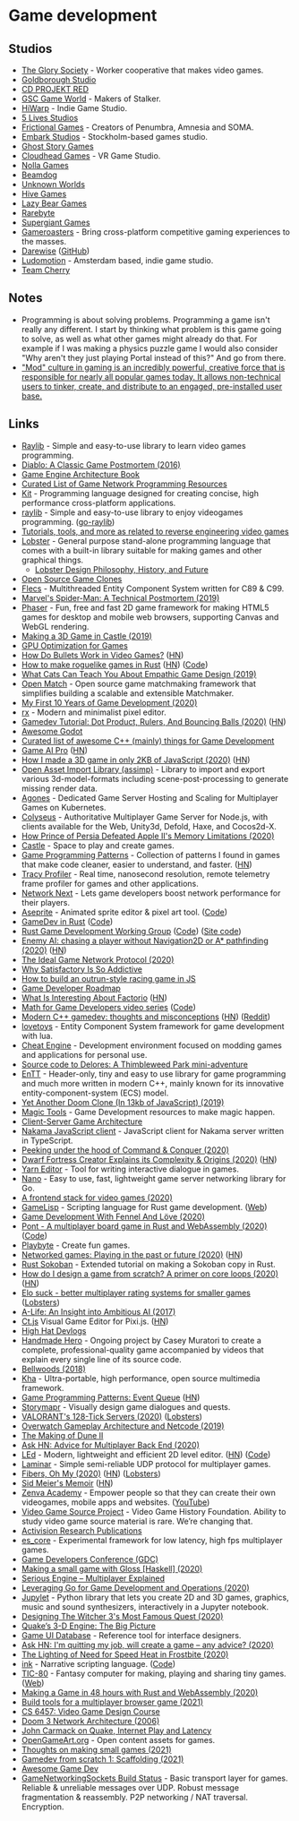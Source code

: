 # Game development

## Studios

- [The Glory Society](http://theglorysociety.com/) - Worker cooperative that makes video games.
- [Goldborough Studio](https://www.goldboroughstudio.com/)
- [CD PROJEKT RED](https://en.cdprojektred.com/)
- [GSC Game World](https://www.gsc-game.com/) - Makers of Stalker.
- [HiWarp](https://www.hiwarp.com/) - Indie Game Studio.
- [5 Lives Studios](http://5livesstudios.com/)
- [Frictional Games](https://frictionalgames.blogspot.com/) - Creators of Penumbra, Amnesia and SOMA.
- [Embark Studios](https://www.embark-studios.com/) - Stockholm-based games studio.
- [Ghost Story Games](https://www.ghoststorygames.com/)
- [Cloudhead Games](https://cloudheadgames.com/) - VR Game Studio.
- [Nolla Games](https://nollagames.com/)
- [Beamdog](https://www.beamdog.com/)
- [Unknown Worlds](https://unknownworlds.com/)
- [Hive Games](https://hivegames.io/)
- [Lazy Bear Games](http://lazybeargames.com/)
- [Rarebyte](https://www.rarebyte.com/)
- [Supergiant Games](https://www.supergiantgames.com/)
- [Gameroasters](https://www.gameroasters.com/) - Bring cross-platform competitive gaming experiences to the masses.
- [Darewise](https://www.darewise.com/) ([GitHub](https://github.com/Darewise))
- [Ludomotion](https://www.ludomotion.com/) - Amsterdam based, indie game studio.
- [Team Cherry](https://teamcherry.com.au/)

## Notes

- Programming is about solving problems. Programming a game isn't really any different. I start by thinking what problem is this game going to solve, as well as what other games might already do that. For example if I was making a physics puzzle game I would also consider "Why aren't they just playing Portal instead of this?" And go from there.
- ["Mod" culture in gaming is an incredibly powerful, creative force that is responsible for nearly all popular games today. It allows non-technical users to tinker, create, and distribute to an engaged, pre-installed user base.](https://twitter.com/cpaik/status/1270824271204532226)

## Links

- [Raylib](http://www.raylib.com) - Simple and easy-to-use library to learn video games programming.
- [Diablo: A Classic Game Postmortem (2016)](https://www.youtube.com/watch?v=VscdPA6sUkc)
- [Game Engine Architecture Book](https://www.gameenginebook.com/)
- [Curated List of Game Network Programming Resources](https://github.com/MFatihMAR/Game-Networking-Resources)
- [Kit](https://github.com/kitlang/kit) - Programming language designed for creating concise, high performance cross-platform applications.
- [raylib](https://github.com/raysan5/raylib) - Simple and easy-to-use library to enjoy videogames programming. ([go-raylib](https://github.com/chunqian/go-raylib))
- [Tutorials, tools, and more as related to reverse engineering video games](https://github.com/dsasmblr/game-hacking)
- [Lobster](http://strlen.com/lobster/) - General purpose stand-alone programming language that comes with a built-in library suitable for making games and other graphical things.
  - [Lobster Design Philosophy, History, and Future](https://htmlpreview.github.io/?https://raw.githubusercontent.com/aardappel/lobster/master/lobster/docs/philosophy.html)
- [Open Source Game Clones](https://osgameclones.com/)
- [Flecs](https://github.com/SanderMertens/flecs) - Multithreaded Entity Component System written for C89 & C99.
- [Marvel's Spider-Man: A Technical Postmortem (2019)](https://www.youtube.com/watch?v=KDhKyIZd3O8)
- [Phaser](https://github.com/photonstorm/phaser) - Fun, free and fast 2D game framework for making HTML5 games for desktop and mobile web browsers, supporting Canvas and WebGL rendering.
- [Making a 3D Game in Castle (2019)](https://medium.com/castle-archives/making-a-3d-game-in-castle-da628cb7e5e5)
- [GPU Optimization for Games](https://gist.github.com/silvesthu/505cf0cbf284bb4b971f6834b8fec93d)
- [How Do Bullets Work in Video Games?](https://www.gamasutra.com/blogs/TristanJung/20191206/355250/How_Do_Bullets_Work_in_Video_Games.php) ([HN](https://news.ycombinator.com/item?id=21859747))
- [How to make roguelike games in Rust](http://bfnightly.bracketproductions.com/rustbook/) ([HN](https://news.ycombinator.com/item?id=22020229)) ([Code](https://github.com/thebracket/rustrogueliketutorial))
- [What Cats Can Teach You About Empathic Game Design (2019)](https://www.youtube.com/watch?v=seyH_fX0vr0)
- [Open Match](https://github.com/googleforgames/open-match) - Open source game matchmaking framework that simplifies building a scalable and extensible Matchmaker.
- [My First 10 Years of Game Development (2020)](https://www.youtube.com/watch?v=egukLtEhyP0)
- [rx](https://github.com/cloudhead/rx) - Modern and minimalist pixel editor.
- [Gamedev Tutorial: Dot Product, Rulers, And Bouncing Balls (2020)](https://www.allenchou.net/2020/01/dot-product-projection-reflection/) ([HN](https://news.ycombinator.com/item?id=22102016))
- [Awesome Godot](https://github.com/Calinou/awesome-godot)
- [Curated list of awesome C++ (mainly) things for Game Development](https://github.com/Cmdu76/AwesomeCppGameDev)
- [Game AI Pro](http://www.gameaipro.com/) ([HN](https://news.ycombinator.com/item?id=22216472))
- [How I made a 3D game in only 2KB of JavaScript (2020)](http://frankforce.com/?p=7427) ([HN](https://news.ycombinator.com/item?id=22524287))
- [Open Asset Import Library (assimp)](https://github.com/assimp/assimp) - Library to import and export various 3d-model-formats including scene-post-processing to generate missing render data.
- [Agones](https://github.com/googleforgames/agones) - Dedicated Game Server Hosting and Scaling for Multiplayer Games on Kubernetes.
- [Colyseus](https://github.com/colyseus/colyseus) - Authoritative Multiplayer Game Server for Node.js, with clients available for the Web, Unity3d, Defold, Haxe, and Cocos2d-X.
- [How Prince of Persia Defeated Apple II's Memory Limitations (2020)](https://www.youtube.com/watch?v=sw0VfmXKq54)
- [Castle](https://castle.games/) - Space to play and create games.
- [Game Programming Patterns](http://gameprogrammingpatterns.com/) - Collection of patterns I found in games that make code cleaner, easier to understand, and faster. ([HN](https://news.ycombinator.com/item?id=23203699))
- [Tracy Profiler](https://github.com/wolfpld/tracy) - Real time, nanosecond resolution, remote telemetry frame profiler for games and other applications.
- [Network Next](https://www.networknext.com/) - Lets game developers boost network performance for their players.
- [Aseprite](https://www.aseprite.org/) - Animated sprite editor & pixel art tool. ([Code](https://github.com/aseprite/aseprite))
- [GameDev in Rust](https://arewegameyet.com/) ([Code](https://github.com/rust-gamedev/arewegameyet))
- [Rust Game Development Working Group](https://rust-gamedev.github.io/) ([Code](https://github.com/rust-gamedev/wg)) ([Site code](https://github.com/rust-gamedev/rust-gamedev.github.io))
- [Enemy AI: chasing a player without Navigation2D or A\* pathfinding (2020)](https://abitawake.com/news/articles/enemy-ai-chasing-a-player-without-navigation2d-or-a-star-pathfinding) ([HN](https://news.ycombinator.com/item?id=22848106))
- [The Ideal Game Network Protocol (2020)](https://paytonturnage.com/writing/ideal-game-network-protocol/)
- [Why Satisfactory Is So Addictive](https://www.youtube.com/watch?v=PV_wlU4drnM)
- [How to build an outrun-style racing game in JS](https://github.com/jakesgordon/javascript-racer)
- [Game Developer Roadmap](https://github.com/utilForever/game-developer-roadmap)
- [What Is Interesting About Factorio](http://fuseki.net/home/WhatIsInterestingAboutFactorio.html) ([HN](https://news.ycombinator.com/item?id=22931595))
- [Math for Game Developers video series](http://www.youtube.com/playlist?list=PLW3Zl3wyJwWOpdhYedlD-yCB7WQoHf-My) ([Code](https://github.com/BSVino/MathForGameDevelopers))
- [Modern C++ gamedev: thoughts and misconceptions](https://vittorioromeo.info/index/blog/gamedev_modern_cpp_thoughts.html) ([HN](https://news.ycombinator.com/item?id=23202120)) ([Reddit](https://www.reddit.com/r/cpp/comments/gkrquo/modern_c_gamedev_thoughts_misconceptions/))
- [lovetoys](https://github.com/lovetoys/lovetoys) - Entity Component System framework for game development with lua.
- [Cheat Engine](https://github.com/cheat-engine/cheat-engine) - Development environment focused on modding games and applications for personal use.
- [Source code to Delores: A Thimbleweed Park mini-adventure](https://github.com/grumpygamer/DeloresDev)
- [EnTT](https://github.com/skypjack/entt) - Header-only, tiny and easy to use library for game programming and much more written in modern C++, mainly known for its innovative entity-component-system (ECS) model.
- [Yet Another Doom Clone (In 13kb of JavaScript) (2019)](https://nicholas.carlini.com/writing/2019/javascript-doom-clone-13k.html)
- [Magic Tools](https://github.com/ellisonleao/magictools) - Game Development resources to make magic happen.
- [Client-Server Game Architecture](https://www.gabrielgambetta.com/client-server-game-architecture.html)
- [Nakama JavaScript client](https://github.com/heroiclabs/nakama-js) - JavaScript client for Nakama server written in TypeScript.
- [Peeking under the hood of Command & Conquer (2020)](http://www.hydrogen18.com/blog/peeking-under-the-hood-of-command-conquer.html)
- [Dwarf Fortress Creator Explains its Complexity & Origins (2020)](https://www.youtube.com/watch?v=VAhHkJQ3KgY) ([HN](https://news.ycombinator.com/item?id=23646395))
- [Yarn Editor](https://github.com/YarnSpinnerTool/YarnEditor) - Tool for writing interactive dialogue in games.
- [Nano](https://github.com/lonng/nano) - Easy to use, fast, lightweight game server networking library for Go.
- [A frontend stack for video games (2020)](https://increment.com/frontend/a-frontend-stack-for-video-games/)
- [GameLisp](https://github.com/fleabitdev/glsp) - Scripting language for Rust game development. ([Web](https://gamelisp.rs/))
- [Game Development With Fennel And Löve (2020)](https://beta7.io/posts/game-development-with-fennel-and-love.html)
- [Pont - A multiplayer board game in Rust and WebAssembly (2020)](https://www.mattkeeter.com/projects/pont/) ([Code](https://github.com/mkeeter/pont))
- [Playbyte](https://www.playbyte.io/) - Create fun games.
- [Networked games: Playing in the past or future (2020)](https://www.evanjones.ca/network-game-simulation.html) ([HN](https://news.ycombinator.com/item?id=23839390))
- [Rust Sokoban](https://sokoban.iolivia.me/) - Extended tutorial on making a Sokoban copy in Rust.
- [How do I design a game from scratch? A primer on core loops (2020)](https://teamavocado.co/core-loop/) ([HN](https://news.ycombinator.com/item?id=23869155))
- [Elo suck - better multiplayer rating systems for smaller games](https://medium.com/acolytefight/elo-sucks-better-multiplayer-rating-systems-for-smaller-games-8ca588ee652f) ([Lobsters](https://lobste.rs/s/tzdghs/elo_sucks_better_multiplayer_rating))
- [A-Life: An Insight into Ambitious AI (2017)](https://blackshellmedia.com/2017/08/12/a-life-an-insight-into-ambitious-ai/)
- [Ct.js](https://ctjs.rocks/) Visual Game Editor for Pixi.js. ([HN](https://news.ycombinator.com/item?id=24176655))
- [High Hat Devlogs](https://www.youtube.com/playlist?list=PL0DiuJldNGZyVFZ9KWu7GymvYMbC-N0C3)
- [Handmade Hero](https://hero.handmade.network/) - Ongoing project by Casey Muratori to create a complete, professional-quality game accompanied by videos that explain every single line of its source code.
- [Bellwoods (2018)](https://mattdesl.svbtle.com/bellwoods)
- [Kha](https://github.com/Kode/Kha) - Ultra-portable, high performance, open source multimedia framework.
- [Game Programming Patterns: Event Queue](https://gameprogrammingpatterns.com/event-queue.html) ([HN](https://news.ycombinator.com/item?id=24233229))
- [Storymapr](https://www.storymapr.com/) - Visually design game dialogues and quests.
- [VALORANT's 128-Tick Servers (2020)](https://technology.riotgames.com/news/valorants-128-tick-servers) ([Lobsters](https://lobste.rs/s/ecpsqo/valorant_s_128_tick_servers))
- [Overwatch Gameplay Architecture and Netcode (2019)](https://www.youtube.com/watch?v=W3aieHjyNvw)
- [The Making of Dune II](https://readonlymemory.vg/the-making-of-dune-ii/)
- [Ask HN: Advice for Multiplayer Back End (2020)](https://news.ycombinator.com/item?id=24512488)
- [LEd](https://deepnight.net/tools/led-2d-level-editor/) - Modern, lightweight and efficient 2D level editor. ([HN](https://news.ycombinator.com/item?id=24599269)) ([Code](https://github.com/deepnight/led))
- [Laminar](https://github.com/amethyst/laminar) - Simple semi-reliable UDP protocol for multiplayer games.
- [Fibers, Oh My (2020)](https://graphitemaster.github.io/fibers/) ([HN](https://news.ycombinator.com/item?id=24679740)) ([Lobsters](https://lobste.rs/s/2cranq/fibers_oh_my))
- [Sid Meier's Memoir](https://sidmeiersmemoir.com/) ([HN](https://news.ycombinator.com/item?id=24729402))
- [Zenva Academy](https://academy.zenva.com/) - Empower people so that they can create their own videogames, mobile apps and websites. ([YouTube](https://www.youtube.com/c/Zenva/videos))
- [Video Game Source Project](https://gamehistory.org/video-game-source-project/) - Video Game History Foundation. Ability to study video game source material is rare. We’re changing that.
- [Activision Research Publications](https://research.activision.com/publications)
- [es_core](https://github.com/TTimo/es_core) - Experimental framework for low latency, high fps multiplayer games.
- [Game Developers Conference (GDC)](https://gdconf.com/)
- [Making a small game with Gloss [Haskell] (2020)](https://herebeseaswines.net/essays/2020-11-01-making-a-small-game-with-gloss)
- [Serious Engine – Multiplayer Explained](https://staniks.github.io/articles/serious-engine-networking-analysis.html)
- [Leveraging Go for Game Development and Operations (2020)](https://technology.riotgames.com/news/leveraging-golang-game-development-and-operations)
- [Jupylet](https://github.com/nir/jupylet) - Python library that lets you create 2D and 3D games, graphics, music and sound synthesizers, interactively in a Jupyter notebook.
- [Designing The Witcher 3's Most Famous Quest (2020)](https://www.youtube.com/watch?v=5gvVp9cP8xc)
- [Quake’s 3-D Engine: The Big Picture](https://www.bluesnews.com/abrash/chap70.shtml)
- [Game UI Database](https://www.gameuidatabase.com/) - Reference tool for interface designers.
- [Ask HN: I'm quitting my job, will create a game – any advice? (2020)](https://news.ycombinator.com/item?id=25376714)
- [The Lighting of Need for Speed Heat in Frostbite (2020)](https://www.youtube.com/watch?v=K-CIiBpOI0o)
- [ink](https://www.inklestudios.com/ink/) - Narrative scripting language. ([Code](https://github.com/inkle/ink))
- [TIC-80](https://github.com/nesbox/TIC-80) - Fantasy computer for making, playing and sharing tiny games. ([Web](https://tic80.com/))
- [Making a Game in 48 hours with Rust and WebAssembly (2020)](https://ianjk.com/rust-gamejam/)
- [Build tools for a multiplayer browser game (2021)](https://jeffanddom.com/devlog/2021-01-07-how-jeff-and-dom-make-the-game/)
- [CS 6457: Video Game Design Course](https://omscs.gatech.edu/cs-6457-video-game-design)
- [Doom 3 Network Architecture (2006)](https://fabiensanglard.net/doom3_documentation/The-DOOM-III-Network-Architecture.pdf)
- [John Carmack on Quake, Internet Play and Latency](https://fabiensanglard.net/quakeSource/johnc-log.aug.htm)
- [OpenGameArt.org](https://opengameart.org/) - Open content assets for games.
- [Thoughts on making small games (2021)](https://a327ex.github.io/blog/small-games)
- [Gamedev from scratch 1: Scaffolding (2021)](https://eev.ee/blog/2021/01/26/gamedev-from-scratch-1-scaffolding/)
- [Awesome Game Dev](https://github.com/Calinou/awesome-gamedev)
- [GameNetworkingSockets Build Status](https://github.com/ValveSoftware/GameNetworkingSockets) - Basic transport layer for games. Reliable & unreliable messages over UDP. Robust message fragmentation & reassembly. P2P networking / NAT traversal. Encryption.
